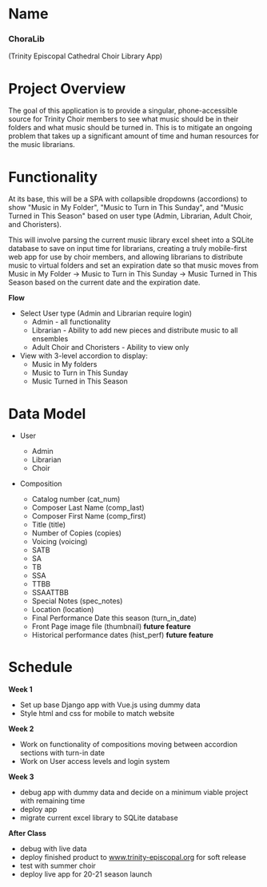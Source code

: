 # Name
### ChoraLib
(Trinity Episcopal Cathedral Choir Library App)
# Project Overview
The goal of this application is to provide a singular, phone-accessible source for Trinity Choir members to see what music should be in their folders and what music should be turned in. This is to mitigate an ongoing problem that takes up a significant amount of time and human resources for the music librarians.

# Functionality
At its base, this will be a SPA with collapsible dropdowns (accordions) to show "Music in My Folder", "Music to Turn in This Sunday", and "Music Turned in This Season" based on user type (Admin, Librarian, Adult Choir, and Choristers).

This will involve parsing the current music library excel sheet into a SQLite database to save on input time for librarians, creating a truly mobile-first web app for use by choir members, and allowing librarians to distribute music to virtual folders and set an expiration date so that music moves from Music in My Folder -> Music to Turn in This Sunday -> Music Turned in This Season based on the current date and the expiration date.

**Flow**

- Select User type (Admin and Librarian require login)
    - Admin - all functionality
    - Librarian - Ability to add new pieces and distribute music to all ensembles
    - Adult Choir and Choristers - Ability to view only
- View with 3-level accordion to display:
  - Music in My folders
  - Music to Turn in This Sunday
  - Music Turned in This Season


# Data Model
- User
  - Admin
  - Librarian
  - Choir


- Composition
  -  Catalog number (cat_num)
  -  Composer Last Name (comp_last)
  -  Composer First Name (comp_first)
  -  Title (title)
  -  Number of Copies (copies)
  -  Voicing (voicing)
    - SATB
    - SA
    - TB
    - SSA
    - TTBB
    - SSAATTBB
  -  Special Notes (spec_notes)
  -  Location (location)
  -  Final Performance Date this season (turn_in_date)
  -  Front Page image file (thumbnail) **future feature**
  -  Historical performance dates (hist_perf) **future feature**


# Schedule
**Week 1**
- Set up base Django app with Vue.js using dummy data
- Style html and css for mobile to match website

**Week 2**
- Work on functionality of compositions moving between accordion sections with turn-in date
- Work on User access levels and login system

**Week 3**
- debug app with dummy data and decide on a minimum viable project with remaining time
- deploy app
- migrate current excel library to SQLite database

**After Class**
- debug with live data
- deploy finished product to www.trinity-episcopal.org for soft release
- test with summer choir
- deploy live app for 20-21 season launch
